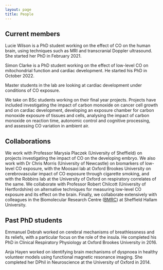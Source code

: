 ```yaml
---
layout: page
title: People
---
```


## Current members
Lucie Wilson is a PhD student working on the effect of CO on the human brain, using techniques such as MRI and transcranial Doppler ultrasound. She started her PhD in February 2021. 

Simon Clarke is a PhD student working on the effect of low-level CO on mitochondrial function and cardiac development. He started his PhD in October 2022.

Master students in the lab are looking at cardiac development under conditions of CO exposure. 

We take on BSc students working on their final year projects. Projects have included investigating the impact of carbon monoxide on cancer cell growth and on cardiac development, developing an exposure chamber for carbon monoxide exposure of tissues and cells, analysing the impact of carbon monoxide on reaction time, autonomic control and cognitive processing, and assessing CO variation in ambient air.

## Collaborations
We work with Professor Marysia Placzek (University of Sheffield) on projects investigating the impact of CO on the developing embryo. We also work with Dr Chris Morris (University of Newcastle) on biomarkers of low-level CO exposure, with the Moosavi lab at Oxford Brookes University on cerebrovascular impact of CO exposure through cigarette smoking, and with the Robbins lab at the University of Oxford on respiratory correlates of the same. We collaborate with Professor Robert Chilcott (University of Hertfordshire) on alternative techniques for measuring low-level CO exposure and its effect on the brain. Finally, we collaborate extensively with colleagues in the Biomolecular Research Centre (<a href="https://www.shu.ac.uk/research/specialisms/biomolecular-sciences-research-centre">BMRC</a>) at Sheffield Hallam University.

## Past PhD students
Emmanuel Debrah worked on cerebral mechanisms of breathlessness and its reliefs, with a particular focus on the role of the insula. He completed his PhD in Clinical Respiratory Physiology at Oxford Brookes University in 2016.

Anja Hayen worked on identifying brain mechanisms of dyspnoea in healthy volunteer models using functional magnetic resonance imaging. She completed her DPhil in Neuroscience at the University of Oxford in 2014.  


